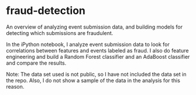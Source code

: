 # fraud-detection
An overview of analyzing event submission data, and building models for detecting which submissions are fraudulent.

In the iPython notebook, I analyze event submission data to look for correlations between features and events labeled as fraud. I also do feature engineering and build a Random Forest classifier and an AdaBoost classifier and compare the results.

Note: The data set used is not public, so I have not included the data set in the repo. Also, I do not show a sample of the data in the analysis for this reason.
